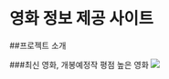 <h1>영화 정보 제공 사이트</h1>

##프로젝트 소개

###최신 영화, 개봉예정작 평점 높은 영화
 <img src="https://img.shields.io/badge/TypeScript-3178C6?style=flat&logo=TypeScript&logoColor=white"/>
